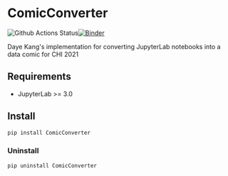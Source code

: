 # ComicConverter

![Github Actions Status](https://github.com/tho121/ComicConverter/workflows/Build/badge.svg)[![Binder](https://mybinder.org/badge_logo.svg)](https://mybinder.org/v2/gh/tho121/ComicConverter/master?urlpath=lab)

Daye Kang's implementation for converting JupyterLab notebooks into a data comic for CHI 2021



## Requirements

* JupyterLab >= 3.0

## Install

```bash
pip install ComicConverter
```

### Uninstall

```bash
pip uninstall ComicConverter
```
